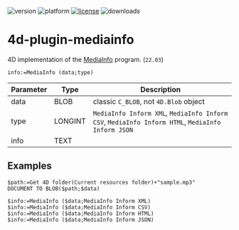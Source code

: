 ![version](https://img.shields.io/badge/version-17%2B-3E8B93)
![platform](https://img.shields.io/static/v1?label=platform&message=mac-intel%20|%20mac-arm%20|%20win-64&color=blue)
[![license](https://img.shields.io/github/license/miyako/4d-plugin-mediainfo)](LICENSE)
![downloads](https://img.shields.io/github/downloads/miyako/4d-plugin-mediainfo/total)

4d-plugin-mediainfo
===================

4D implementation of the [MediaInfo](https://github.com/MediaArea/MediaInfo) program. (`22.03`)

```4d
info:=MediaInfo (data;type)
```

Parameter|Type|Description
------------|------------|----
data|BLOB|classic `C_BLOB`, not `4D.Blob` object
type|LONGINT|``MediaInfo Inform XML``, ``MediaInfo Inform CSV``, ``MediaInfo Inform HTML``, `MediaInfo Inform JSON`
info|TEXT|

## Examples

```4d
$path:=Get 4D folder(Current resources folder)+"sample.mp3"
DOCUMENT TO BLOB($path;$data)

$info:=MediaInfo ($data;MediaInfo Inform XML)
$info:=MediaInfo ($data;MediaInfo Inform CSV)
$info:=MediaInfo ($data;MediaInfo Inform HTML)
$info:=MediaInfo ($data;MediaInfo Inform JSON)
```
